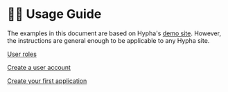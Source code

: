 # 👩🏫 Usage Guide

The examples in this document are based on Hypha's [demo site](https://sandbox.opentech.fund/). However, the instructions are general enough to be applicable to any Hypha site.

[User roles](user-roles/)

[Create a user account](../developers/createusers.md)

[Create your first application](set-up-your-first-application/)

